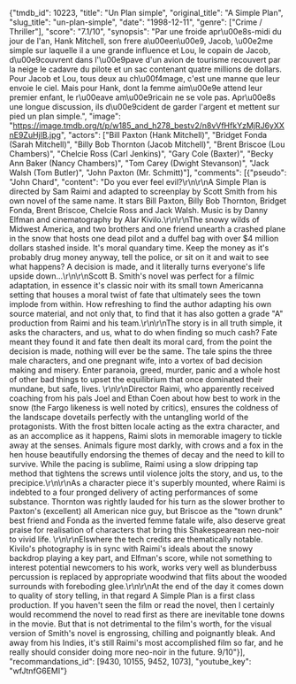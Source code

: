 {"tmdb_id": 10223, "title": "Un Plan simple", "original_title": "A Simple Plan", "slug_title": "un-plan-simple", "date": "1998-12-11", "genre": ["Crime / Thriller"], "score": "7.1/10", "synopsis": "Par une froide apr\u00e8s-midi du jour de l'an, Hank Mitchell, son frere a\u00een\u00e9, Jacob, \u00e2me simple sur laquelle il a une grande influence et Lou, le copain de Jacob, d\u00e9couvrent dans l'\u00e9pave d'un avion de tourisme recouvert par la neige le cadavre du pilote et un sac contenant quatre millions de dollars. Pour Jacob et Lou, tous deux au ch\u00f4mage, c'est une manne que leur envoie le ciel. Mais pour Hank, dont la femme aim\u00e9e attend leur premier enfant, le r\u00eave am\u00e9ricain ne se vole pas. Apr\u00e8s une longue discussion, ils d\u00e9cident de garder l'argent et mettent sur pied un plan simple.", "image": "https://image.tmdb.org/t/p/w185_and_h278_bestv2/n8vVfHfkYzMjRJ6yXXnE9ZuHjlB.jpg", "actors": ["Bill Paxton (Hank Mitchell)", "Bridget Fonda (Sarah Mitchell)", "Billy Bob Thornton (Jacob Mitchell)", "Brent Briscoe (Lou Chambers)", "Chelcie Ross (Carl Jenkins)", "Gary Cole (Baxter)", "Becky Ann Baker (Nancy Chambers)", "Tom Carey (Dwight Stevanson)", "Jack Walsh (Tom Butler)", "John Paxton (Mr. Schmitt)"], "comments": [{"pseudo": "John Chard", "content": "Do you ever feel evil?\r\n\r\nA Simple Plan is directed by Sam Raimi and adapted to screenplay by Scott Smith from his own novel of the same name. It stars Bill Paxton, Billy Bob Thornton, Bridget Fonda, Brent Briscoe, Chelcie Ross and Jack Walsh. Music is by Danny Elfman and cinematography by Alar Kivilo.\r\n\r\nThe snowy wilds of Midwest America, and two brothers and one friend unearth a crashed plane in the snow that hosts one dead pilot and a duffel bag with over $4 million dollars stashed inside. It's moral quandary time. Keep the money as it's probably drug money anyway, tell the police, or sit on it and wait to see what happens? A decision is made, and it literally turns everyone's life upside down...\r\n\r\nScott B. Smith's novel was perfect for a filmic adaptation, in essence it's classic noir with its small town Americanna setting that houses a moral twist of fate that ultimately sees the town implode from within. How refreshing to find the author adapting his own source material, and not only that, to find that it has also gotten a grade \"A\" production from Raimi and his team.\r\n\r\nThe story is in all truth simple, it asks the characters, and us, what to do when finding so much cash? Fate meant they found it and fate then dealt its moral card, from the point the decision is made, nothing will ever be the same. The tale spins the three male characters, and one pregnant wife, into a vortex of bad decision making and misery. Enter paranoia, greed, murder, panic and a whole host of other bad things to upset the equilibrium that once dominated their mundane, but safe, lives. \r\n\r\nDirector Raimi, who apparently received coaching from his pals Joel and Ethan Coen about how best to work in the snow (the Fargo likeness is well noted by critics), ensures the coldness of the landscape dovetails perfectly with the untangling world of the protagonists. With the frost bitten locale acting as the extra character, and as an accomplice as it happens, Raimi slots in memorable imagery to tickle away at the senses. Animals figure most darkly, with crows and a fox in the hen house beautifully endorsing the themes of decay and the need to kill to survive. While the pacing is sublime, Raimi using a slow dripping tap method that tightens the screws until violence jolts the story, and us, to the precipice.\r\n\r\nAs a character piece it's superbly mounted, where Raimi is indebted to a four pronged delivery of acting performances of some substance. Thornton was rightly lauded for his turn as the slower brother to Paxton's (excellent) all American nice guy, but Briscoe as the \"town drunk\" best friend and Fonda as the inverted femme fatale wife, also deserve great praise for realisation of characters that bring this Shakespearean neo-noir to vivid life. \r\n\r\nElswhere the tech credits are thematically notable. Kivilo's photography is in sync with Raimi's ideals about the snowy backdrop playing a key part, and Elfman's score, while not something to interest potential newcomers to his work, works very well as blunderbuss percussion is replaced by appropriate woodwind that flits about the wooded surrounds with foreboding glee.\r\n\r\nAt the end of the day it comes down to quality of story telling, in that regard A Simple Plan is a first class production. If you haven't seen the film or read the novel, then I certainly would recommend the novel to read first as there are inevitable tone downs in the movie. But that is not detrimental to the film's worth, for the visual version of Smith's novel is engrossing, chilling and poignantly bleak. And away from his Indies, it's still Raimi's most accomplished film so far, and he really should consider doing more neo-noir in the future. 9/10"}], "recommandations_id": [9430, 10155, 9452, 1073], "youtube_key": "wfJtnfG6EMI"}